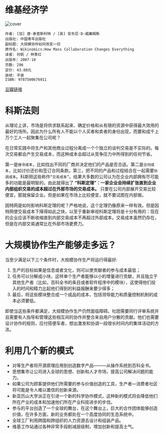 # 维基经济学
![cover](https://img1.doubanio.com/lpic/s2719237.jpg)

    作者: [加] 唐·泰普斯科特 / [英] 安东尼·D·威廉姆斯 
    出版社: 中国青年出版社
    副标题: 大规模协作如何改变一切
    原作名: Wikinomics:How Mass Collaboration Changes Everything
    译者: 何帆 / 林季红 
    出版年: 2007-10
    页数: 296
    定价: 43.80元
    装帧: 平装
    ISBN: 9787500676911

[豆瓣链接](https://book.douban.com/subject/2265341/)

# 科斯法则
从理论上讲，市场是将供求联系起来、确定价格和从有限的资源中获得最大效用的最好的场所。因此为什么所有人不能以个人买者和卖者的身份出现，而要和成千上万个工人一起聚集在公司呢？

在日常实践中将生产和其他商业过程分离成一个个独立的谈判交易是不实际的。每次交易都会产生交易成本，而这种成本会超过从竞争压力中所得到的任何节省。

第一是`搜寻成本`，比如找出不同的厂商并决定他们的产品是否合适。第二是`合同成本`，比如讨价还价和签订合同条款。第三，把不同的产品和过程结合在一起需要`协调成本`。科斯把这些称作`“交易成本”`。结果大多数的公司认为在企业内部拥有尽可能多的功能是最明智的。由此就得出了 **“科斯定理”：一家企业会持续扩张直到企业内部组织交易的成本超过在外部市场的交易成本。** 只要在公司内部展开交易比较便宜，那就保留企业。但是如果在市场上比较便宜，就不要试图在内部做。

因特网是如何影响科斯定理的呢？严格地说，这个定理仍像原来一样有效。但是因特网使交易成本下降得如此之快，以至于重新审视科斯定理将是十分有用的：现在的企业应该不断收缩直到内部交易成本不再超过外部成本。交易成本虽然仍存在，但是在内部交易通常比在外部市场更费力。

# 大规模协作生产能够走多远？
 当至少满足以下三个条件时，大规模协作生产将运行得最好:
 1. 生产的目标如果是信息或者文化，则可以使贡献者的参与成本最低；
 1. 任务可以分解成小块，这样单个生产者能够以小的增量进行贡献，并且独立于其他生产者（比如，百科全书的条目或者软件程序中的模块），这使得他们投入的时间和精力比起他们得到的利益报酬来要少得多；
 1. 最后，将这些模块整合成一个成品的成本，包括领导能力和质量控制机制的成本必须要低。

即使当这些条件都满足，大规模协作生产仍然面临障碍。社团需要同行评审系统并且需要有人指导和管理这些相互间的协作并整合来自用户分散的贡献。他们也需要设计协作的规则，应付搭便车者，想出激发和协调一段很长时间内的集体活动的方法。

# 利用几个新的模式
* 对等生产者将开源原理应用到创造数字产品———从操作系统到百科全书。
* 思想集市让公司进入全球的思想、创新和人才市场，提高公司解决问题的能力。
* 如果公司为顾客提供他们所需要的参与价值创造的工具，生产者—消费者社区将可能是令人难以置信的创新来源。
* 新亚历山大学派正在引进一个新的科学协作模式，这种新的模式将会降低他们所在产业的成本和加速他们所在产业科技进步的步伐。
* 参与的平台创造了一个全球的舞台，在这个舞台上，巨大的合作团体能够创造价值，在许多方面，新的业务都处在一个高度协同的生态系统中。
* 全球工厂利用跨国和跨组织的人力资源去设计和组装产品。
* 维基工作站通过各种非常手段削减层级制，增加创新和提高士气。
